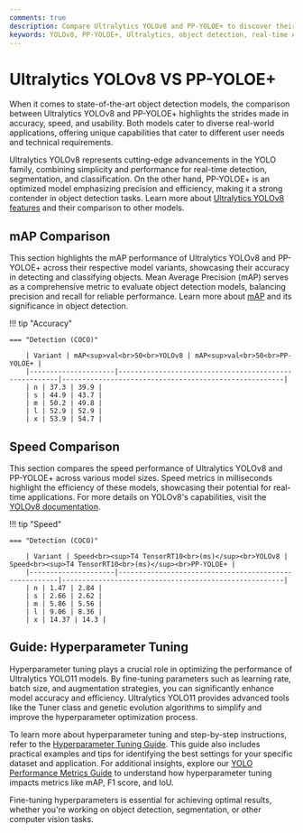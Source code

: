 ```yaml
---
comments: true
description: Compare Ultralytics YOLOv8 and PP-YOLOE+ to discover their strengths in object detection, real-time AI, and edge AI applications. Explore how these models excel in computer vision tasks with a focus on speed, accuracy, and flexibility for diverse use cases.
keywords: YOLOv8, PP-YOLOE+, Ultralytics, object detection, real-time AI, edge AI, computer vision, YOLO models, AI comparison
---
```


# Ultralytics YOLOv8 VS PP-YOLOE+

When it comes to state-of-the-art object detection models, the comparison between Ultralytics YOLOv8 and PP-YOLOE+ highlights the strides made in accuracy, speed, and usability. Both models cater to diverse real-world applications, offering unique capabilities that cater to different user needs and technical requirements.

Ultralytics YOLOv8 represents cutting-edge advancements in the YOLO family, combining simplicity and performance for real-time detection, segmentation, and classification. On the other hand, PP-YOLOE+ is an optimized model emphasizing precision and efficiency, making it a strong contender in object detection tasks. Learn more about [Ultralytics YOLOv8 features](https://docs.ultralytics.com/models/yolov8/) and their comparison to other models.

## mAP Comparison

This section highlights the mAP performance of Ultralytics YOLOv8 and PP-YOLOE+ across their respective model variants, showcasing their accuracy in detecting and classifying objects. Mean Average Precision (mAP) serves as a comprehensive metric to evaluate object detection models, balancing precision and recall for reliable performance. Learn more about [mAP](https://www.ultralytics.com/glossary/mean-average-precision-map) and its significance in object detection.

!!! tip "Accuracy"

    === "Detection (COCO)"

    	| Variant | mAP<sup>val<br>50<br>YOLOv8 | mAP<sup>val<br>50<br>PP-YOLOE+ |
    	|---------------------|-------------------------------------------------------|-------------------------------------------------------|
    	| n | 37.3 | 39.9 |
    	| s | 44.9 | 43.7 |
    	| m | 50.2 | 49.8 |
    	| l | 52.9 | 52.9 |
    	| x | 53.9 | 54.7 |

## Speed Comparison

This section compares the speed performance of Ultralytics YOLOv8 and PP-YOLOE+ across various model sizes. Speed metrics in milliseconds highlight the efficiency of these models, showcasing their potential for real-time applications. For more details on YOLOv8's capabilities, visit the [YOLOv8 documentation](https://docs.ultralytics.com/models/yolov8/).

!!! tip "Speed"

    === "Detection (COCO)"

    	| Variant | Speed<br><sup>T4 TensorRT10<br>(ms)</sup><br>YOLOv8 | Speed<br><sup>T4 TensorRT10<br>(ms)</sup><br>PP-YOLOE+ |
    	|---------------------|-------------------------------------------------------|-------------------------------------------------------|
    	| n | 1.47 | 2.84 |
    	| s | 2.66 | 2.62 |
    	| m | 5.86 | 5.56 |
    	| l | 9.06 | 8.36 |
    	| x | 14.37 | 14.3 |

## Guide: Hyperparameter Tuning

Hyperparameter tuning plays a crucial role in optimizing the performance of Ultralytics YOLO11 models. By fine-tuning parameters such as learning rate, batch size, and augmentation strategies, you can significantly enhance model accuracy and efficiency. Ultralytics YOLO11 provides advanced tools like the Tuner class and genetic evolution algorithms to simplify and improve the hyperparameter optimization process.

To learn more about hyperparameter tuning and step-by-step instructions, refer to the [Hyperparameter Tuning Guide](https://docs.ultralytics.com/guides/hyperparameter-tuning/). This guide also includes practical examples and tips for identifying the best settings for your specific dataset and application. For additional insights, explore our [YOLO Performance Metrics Guide](https://docs.ultralytics.com/guides/yolo-performance-metrics/) to understand how hyperparameter tuning impacts metrics like mAP, F1 score, and IoU.

Fine-tuning hyperparameters is essential for achieving optimal results, whether you're working on object detection, segmentation, or other computer vision tasks.
